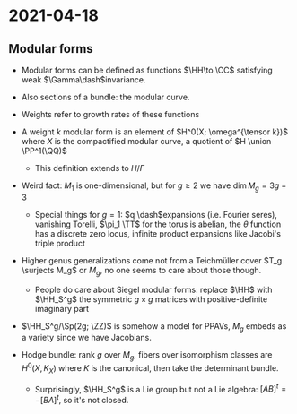 # 2021-04-18

## Modular forms

- Modular forms can be defined as functions $\HH\to \CC$ satisfying weak $\Gamma\dash$invariance.
- Also sections of a bundle: the modular curve.
- Weights refer to growth rates of these functions
- A weight $k$ modular form is an element of $H^0(X; \omega^{\tensor k})$ where $X$ is the compactified modular curve, a quotient of $H \union \PP^1(\QQ)$
  - This definition extends to $H/\Gamma$

- Weird fact: $M_1$ is one-dimensional, but for $g\geq 2$ we have $\dim M_g = 3g-3$

  - Special things for $g=1$: $q \dash$expansions (i.e. Fourier seres), vanishing Torelli, $\pi_1 \TT$ for the torus is abelian, the $\theta$ function has a discrete zero locus, infinite product expansions like Jacobi's triple product

- Higher genus generalizations come not from a Teichmüller cover $T_g \surjects M_g$ or $M_g$, no one seems to care about those though.
  - People do care about Siegel modular forms: replace $\HH$ with $\HH_S^g$ the symmetric $g\times g$ matrices with positive-definite imaginary part

- $\HH_S^g/\Sp(2g; \ZZ)$ is somehow a model for PPAVs, $M_g$ embeds as a variety since we have Jacobians.

- Hodge bundle: rank $g$ over $M_g$, fibers over isomorphism classes are $H^0(X, K_X)$ where $K$ is the canonical, then take the determinant bundle.


  - Surprisingly, $\HH_S^g$ is a Lie group but not a Lie algebra: $[AB]^t = -[BA]^t$, so it's not closed.
